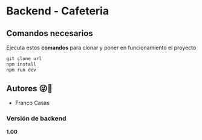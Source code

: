 # Backend - Cafeteria

## Comandos necesarios
Ejecuta estos <b>comandos</b> para clonar y poner en funcionamiento el proyecto


```javascript
git clone url
npm install
npm run dev
```

## Autores 😜📌
- Franco Casas

### Versión de backend
 **1.00**